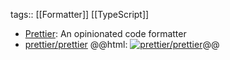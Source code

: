 tags:: [[Formatter]] [[TypeScript]]

- [Prettier](https://prettier.io/): An opinionated code formatter
- [prettier/prettier](https://github.com/prettier/prettier)
  @@html: <a href="https://github.com/prettier/prettier/"><img src="https://github-readme-stats-astronomer.vercel.app/api/pin/?username=prettier&repo=prettier&theme=tokyonight" alt="prettier/prettier"/></a>@@